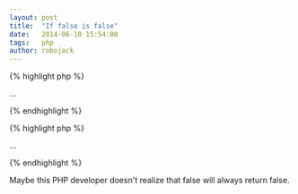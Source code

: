 ```yaml
---
layout: post
title:  "If false is false"
date:   2014-06-10 15:54:00
tags:   php
author: robojack
---
```



{% highlight php %}
<?php if (false && isset($pages["projects"])) : ?>
  …
<?php endif ?>
{% endhighlight %}

{% highlight php %}
<?php if (isset($pages["projects"])) : ?>
  …
<?php endif ?>
{% endhighlight %}

Maybe this PHP developer doesn't realize that false will always return&nbsp;false.